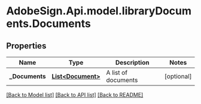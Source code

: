 # AdobeSign.Api.model.libraryDocuments.Documents
## Properties

Name | Type | Description | Notes
------------ | ------------- | ------------- | -------------
**_Documents** | [**List&lt;Document&gt;**](Document.md) | A list of documents | [optional] 

[[Back to Model list]](../README.md#documentation-for-models) [[Back to API list]](../README.md#documentation-for-api-endpoints) [[Back to README]](../README.md)

